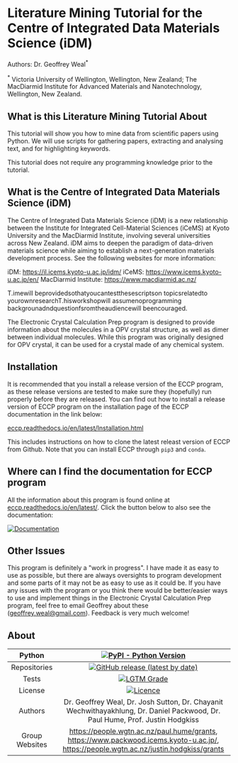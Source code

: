 # Literature Mining Tutorial for the Centre of Integrated Data Materials Science (iDM)

Authors: Dr. Geoffrey Weal<sup>\*</sup>

<sup>\*</sup> Victoria University of Wellington, Wellington, New Zealand; The MacDiarmid Institute for Advanced Materials and Nanotechnology, Wellington, New Zealand. 

## What is this Literature Mining Tutorial About

This tutorial will show you how to mine data from scientific papers using Python. We will use scripts for gathering papers, extracting and analysing text, and for highlighting keywords. 

This tutorial does not require any programming knowledge prior to the tutorial. 

## What is the Centre of Integrated Data Materials Science (iDM)

The Centre of Integrated Data Materials Science (iDM) is a new relationship between the Institute for Integrated Cell-Material Sciences (iCeMS) at Kyoto University and the MacDiarmid Institute, involving several universities across New Zealand. iDM aims to deepen the paradigm of data-driven materials science while aiming to establish a next-generation materials development process. See the following websites for more information:

iDM: https://il.icems.kyoto-u.ac.jp/idm/
iCeMS: https://www.icems.kyoto-u.ac.jp/en/
MacDiarmid Institute: https://www.macdiarmid.ac.nz/







T.imewill beprovidedsothatyoucantestthesescriptson topicsrelatedto yourownresearchT.hisworkshopwill assumenoprogramming backgrounadndquestionfsromtheaudiencewill beencouraged.




The Electronic Crystal Calculation Prep program is designed to provide information about the molecules in a OPV crystal structure, as well as dimer between individual molecules. While this program was originally designed for OPV crystal, it can be used for a crystal made of any chemical system. 


## Installation

It is recommended that you install a release version of the ECCP program, as these release versions are tested to make sure they (hopefully) run properly before they are released. You can find out how to install a release version of ECCP program on the installation page of the ECCP documentation in the link below: 

[eccp.readthedocs.io/en/latest/Installation.html](https://eccp.readthedocs.io/en/latest/Installation.html)

This includes instructions on how to clone the latest releast version of ECCP from Github. Note that you can install ECCP through ``pip3`` and ``conda``. 


## Where can I find the documentation for ECCP program

All the information about this program is found online at [eccp.readthedocs.io/en/latest/](https://eccp.readthedocs.io/en/latest/). Click the button below to also see the documentation: 

[![Documentation](https://img.shields.io/badge/Docs-click%20here-brightgreen)](https://eccp.readthedocs.io/en/latest/)


## Other Issues

This program is definitely a "work in progress". I have made it as easy to use as possible, but there are always oversights to program development and some parts of it may not be as easy to use as it could be. If you have any issues with the program or you think there would be better/easier ways to use and implement things in the Electronic Crystal Calculation Prep program, feel free to email Geoffrey about these (geoffrey.weal@gmail.com). Feedback is very much welcome!

## About

<div align="center">

| Python | [![PyPI - Python Version](https://img.shields.io/pypi/pyversions/ECCP)](https://docs.python.org/3/) | 
|:----------------------:|:-------------------------------------------------------------:|
| Repositories | [![GitHub release (latest by date)](https://img.shields.io/github/v/release/geoffreyweal/ECCP)](https://github.com/geoffreyweal/ECCP) |
| Tests | [![LGTM Grade](https://img.shields.io/lgtm/grade/python/github/geoffreyweal/ECCP)](https://lgtm.com/projects/g/geoffreyweal/ECCP/context:python)
| License | [![Licence](https://img.shields.io/github/license/geoffreyweal/ECCP)](https://www.gnu.org/licenses/agpl-3.0.en.html) |
| Authors | Dr. Geoffrey Weal, Dr. Josh Sutton, Dr. Chayanit Wechwithayakhlung, Dr. Daniel Packwood, Dr. Paul Hume, Prof. Justin Hodgkiss |
| Group Websites | https://people.wgtn.ac.nz/paul.hume/grants, https://www.packwood.icems.kyoto-u.ac.jp/, https://people.wgtn.ac.nz/justin.hodgkiss/grants |

</div>
